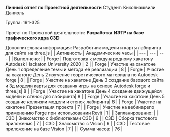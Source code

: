 **Личный отчет по Проектной деятельности**
Студент: Киколиашвили Даниэль

Группа: 191-325

Проект по Проектной деятельности: **Разработка ИЭТР на базе графического ядра C3D**

Дополнительная информация: Разработчик модели и карты лабиринта для сайта на three.js
|   | Активность | Академические часы |
| --- | --- | --- |
| Выполнено: |
| Forge | Подготовка к международному хакатону Autodesk Hackaton University 2020  | 2 |
| Forge | Участие на хакатоне День 1 определение темы и метода её реализации | 8 |
| Forge | Участие на хакатоне День 2 изучение теоретического материала по Autodesk forge | 8 |
| Forge | Участие на хакатоне День 3 создание базового сайта и 3д модели карты для создания игры на основе Autodesk forge и three.js| 8 |
| Forge | Участие на хакатоне День 4 создание движущейся модели и стенок для лабиринта| 8 |
| Forge | Участие на хакатоне День 5 создание коллизии модели и стенок лабиринта| 8 |
| Forge | Участие на хакатоне Презентация проекта | 7 |
| Forge | Участие на вебинарепо применению Forge при использовании Revit  | 1 |
| Запланированно: |
| C3D | Знакомство с библиотеками C3D                                                         | 6  |
| C3D | Сборка тестового приложения                                                           | 7  |
| C3D | Знакомство с Vision                                                                   | 6  |
| C3D | Тестовое приложение на базе Vision                                                    | 7  |
|   | Сумма часов: | 76 |
